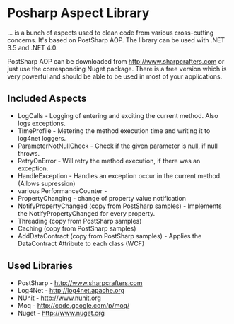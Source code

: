 Posharp Aspect Library
======================

... is a bunch of aspects used to clean code from various cross-cutting concerns. It's based on PostSharp AOP. The library can be used with .NET 3.5 and .NET 4.0. 

PostSharp AOP can be downloaded from http://www.sharpcrafters.com or just use the corresponding Nuget package. There is a free version which is very powerful and should be able to be used in most of your applications.

Included Aspects
----------------
 * LogCalls - Logging of entering and exciting the current method. Also logs exceptions.
 * TimeProfile - Metering the method execution time and writing it to log4net loggers.
 * ParameterNotNullCheck - Check if the given parameter is null, if null throws.
 * RetryOnError - Will retry the method execution, if there was an exception.
 * HandleException - Handles an exception occur in the current method. (Allows supression)
 * various PerformanceCounter - 
 * PropertyChanging - change of property value notification
 * NotifyPropertyChanged (copy from PostSharp samples) - Implements the NotifyPropertyChanged for every property.
 * Threading (copy from PostSharp samples) 
 * Caching (copy from PostSharp samples)
 * AddDataContract (copy from PostSharp samples) - Applies the DataContract Attribute to each class (WCF)
 
Used Libraries
--------------
* PostSharp - http://www.sharpcrafters.com 
* Log4Net - http://log4net.apache.org
* NUnit - http://www.nunit.org
* Moq - http://code.google.com/p/moq/
* Nuget - http://www.nuget.org